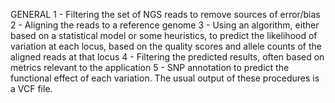 GENERAL
1 - Filtering the set of NGS reads to remove sources of error/bias
2 - Aligning the reads to a reference genome
3 - Using an algorithm, either based on a statistical model or some heuristics, to predict the likelihood of variation at each locus, based on the quality scores and allele counts of the aligned reads at that locus
4 - Filtering the predicted results, often based on metrics relevant to the application
5 - SNP annotation to predict the functional effect of each variation.
The usual output of these procedures is a VCF file.